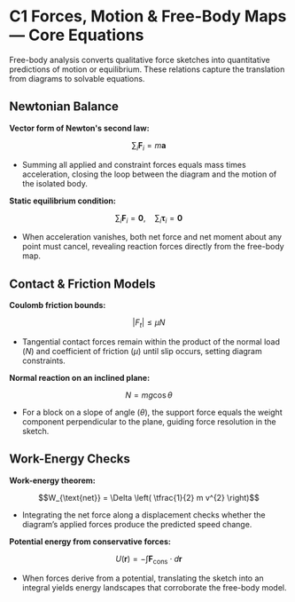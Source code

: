 # C1 Forces, Motion & Free-Body Maps — Core Equations

Free-body analysis converts qualitative force sketches into quantitative predictions of motion or equilibrium. These relations capture the translation from diagrams to solvable equations.

## Newtonian Balance
**Vector form of Newton's second law:**

$$\sum_{i} \mathbf{F}_{i} = m \mathbf{a}$$

- Summing all applied and constraint forces equals mass times acceleration, closing the loop between the diagram and the motion of the isolated body.

**Static equilibrium condition:**

$$\sum_{i} \mathbf{F}_{i} = \mathbf{0}, \quad \sum_{i} \boldsymbol{\tau}_{i} = \mathbf{0}$$

- When acceleration vanishes, both net force and net moment about any point must cancel, revealing reaction forces directly from the free-body map.


## Contact & Friction Models
**Coulomb friction bounds:**

$$|F_{t}| \leq \mu N$$

- Tangential contact forces remain within the product of the normal load $(N)$ and coefficient of friction $(\mu)$ until slip occurs, setting diagram constraints.

**Normal reaction on an inclined plane:**

$$N = mg \cos\theta$$

- For a block on a slope of angle $(\theta)$, the support force equals the weight component perpendicular to the plane, guiding force resolution in the sketch.


## Work-Energy Checks
**Work-energy theorem:**

$$W_{\text{net}} = \Delta \left( \tfrac{1}{2} m v^{2} \right)$$

- Integrating the net force along a displacement checks whether the diagram’s applied forces produce the predicted speed change.

**Potential energy from conservative forces:**

$$U(\mathbf{r}) = -\int \mathbf{F}_{\text{cons}} \cdot d\mathbf{r}$$

- When forces derive from a potential, translating the sketch into an integral yields energy landscapes that corroborate the free-body model.
